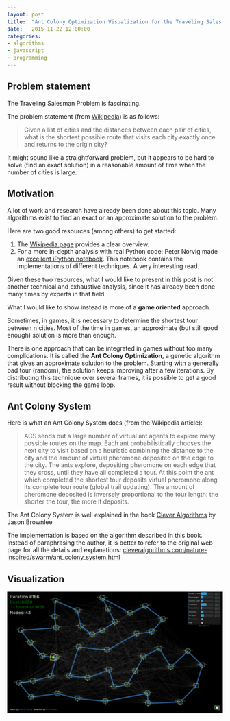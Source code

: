 ```yaml
---
layout: post
title:  "Ant Colony Optimization Visualization for the Traveling Salesman Problem"
date:   2015-11-22 12:00:00
categories:
- algorithms
- javascript
- programming
---
```


## Problem statement

The Traveling Salesman Problem is fascinating.

The problem statement (from [Wikipedia](//en.wikipedia.org/wiki/Travelling_salesman_problem)) is as follows:

> Given a list of cities and the distances between each pair of cities, what is the shortest possible route that visits each city exactly once and returns to the origin city?

It might sound like a straightforward problem, but it appears to be hard to solve (find an exact solution) in a reasonable amount of time when the number of cities is large.

## Motivation

A lot of work and research have already been done about this topic. Many algorithms exist to find an exact or an approximate solution to the problem.

Here are two good resources (among others) to get started:

1. The [Wikipedia page](//en.wikipedia.org/wiki/Travelling_salesman_problem) provides a clear overview.
2. For a more in-depth analysis with real Python code: Peter Norvig made an [excellent iPython notebook](//nbviewer.ipython.org/url/norvig.com/ipython/TSPv3.ipynb). This notebook contains the implementations of different techniques. A very interesting read.

Given these two resources, what I would like to present in this post is not another technical and exhaustive analysis, since it has already been done many times by experts in that field.

What I would like to show instead is more of a **game oriented** approach.

Sometimes, in games, it is necessary to determine the shortest tour between n cities. Most of the time in games, an approximate (but still good enough) solution is more than enough.

There is one approach that can be integrated in games without too many complications. It is called the **Ant Colony Optimization**, a genetic algorithm that gives an approximate solution to the problem. Starting with a generally bad tour (random), the solution keeps improving after a few iterations. By distributing this technique over several frames, it is possible to get a good result without blocking the game loop.

## Ant Colony System

Here is what an Ant Colony System does (from the Wikipedia article):

> ACS sends out a large number of virtual ant agents to explore many possible routes on the map. Each ant probabilistically chooses the next city to visit based on a heuristic combining the distance to the city and the amount of virtual pheromone deposited on the edge to the city. The ants explore, depositing pheromone on each edge that they cross, until they have all completed a tour. At this point the ant which completed the shortest tour deposits virtual pheromone along its complete tour route (global trail updating). The amount of pheromone deposited is inversely proportional to the tour length: the shorter the tour, the more it deposits.

The Ant Colony System is well explained in the book [Clever Algorithms](//www.cleveralgorithms.com/) by Jason Brownlee

The implementation is based on the algorithm described in this book. Instead of paraphrasing the author, it is better to refer to the original web page for all the details and explanations:
[cleveralgorithms.com/nature-inspired/swarm/ant_colony_system.html](//www.cleveralgorithms.com/nature-inspired/swarm/ant_colony_system.html)

## Visualization

<a href="//jtpio.github.io/aco-tsp"><img class="center" src="/res/aco-tsp/screenshot.png" alt="Jammer use case"></a>

